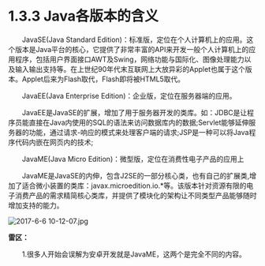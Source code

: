 # 1.3.3 Java各版本的含义

　　JavaSE(Java Standard Edition)：标准版，定位在个人计算机上的应用。这个版本是Java平台的核心，它提供了非常丰富的API来开发一般个人计算机上的应用程序，包括用户界面接口AWT及Swing，网络功能与国际化、图像处理能力以及输入输出支持等。在上世纪90年代末互联网上大放异彩的Applet也属于这个版本。Applet后来为Flash取代，Flash即将被HTML5取代。

　　JavaEE(Java Enterprise Edition)：企业版，定位在服务器端的应用。

　　JavaEE是JavaSE的扩展，增加了用于服务器开发的类库。如：JDBC是让程序员能直接在Java内使用的SQL的语法来访问数据库内的数据;Servlet能够延伸服务器的功能，通过请求-响应的模式来处理客户端的请求;JSP是一种可以将Java程序代码内嵌在网页内的技术;

　　JavaME(Java Micro Edition)：微型版，定位在消费性电子产品的应用上

　　JavaME是JavaSE的内伸，包含J2SE的一部分核心类，也有自己的扩展类,增加了适合微小装置的类库：javax.microedition.io.*等。该版本针对资源有限的电子消费产品的需求精简核心类库，并提供了模块化的架构让不同类型产品能够随时增加支持的能力。

![2017-6-6 10-12-07.jpg](https://www.sxt.cn/360shop/Public/admin/UEditor/20170606/1496714683708833.jpg "1496714683708833.jpg")

  **雷区：**

　　1.很多人开始会误解为安卓开发就是JavaME，这两个是完全不同的内容。
